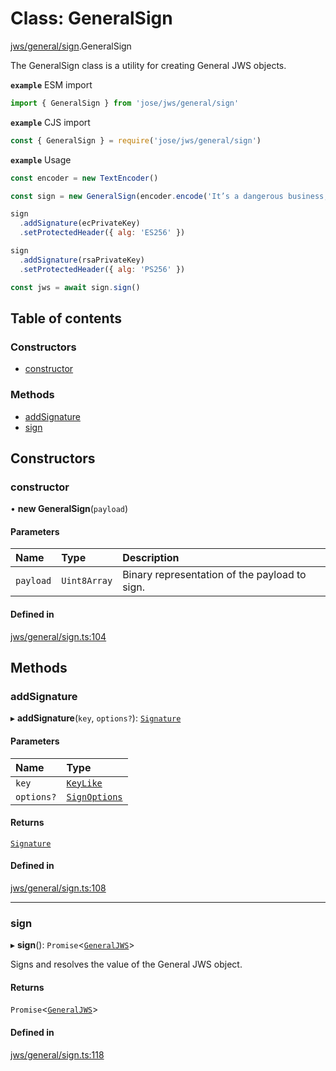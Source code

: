 # Class: GeneralSign

[jws/general/sign](../modules/jws_general_sign.md).GeneralSign

The GeneralSign class is a utility for creating General JWS objects.

**`example`** ESM import
```js
import { GeneralSign } from 'jose/jws/general/sign'
```

**`example`** CJS import
```js
const { GeneralSign } = require('jose/jws/general/sign')
```

**`example`** Usage
```js
const encoder = new TextEncoder()

const sign = new GeneralSign(encoder.encode('It’s a dangerous business, Frodo, going out your door.'))

sign
  .addSignature(ecPrivateKey)
  .setProtectedHeader({ alg: 'ES256' })

sign
  .addSignature(rsaPrivateKey)
  .setProtectedHeader({ alg: 'PS256' })

const jws = await sign.sign()
```

## Table of contents

### Constructors

- [constructor](jws_general_sign.GeneralSign.md#constructor)

### Methods

- [addSignature](jws_general_sign.GeneralSign.md#addsignature)
- [sign](jws_general_sign.GeneralSign.md#sign)

## Constructors

### constructor

• **new GeneralSign**(`payload`)

#### Parameters

| Name | Type | Description |
| :------ | :------ | :------ |
| `payload` | `Uint8Array` | Binary representation of the payload to sign. |

#### Defined in

[jws/general/sign.ts:104](https://github.com/panva/jose/blob/v3.14.3/src/jws/general/sign.ts#L104)

## Methods

### addSignature

▸ **addSignature**(`key`, `options?`): [`Signature`](../interfaces/jws_general_sign.Signature.md)

#### Parameters

| Name | Type |
| :------ | :------ |
| `key` | [`KeyLike`](../types/types.KeyLike.md) |
| `options?` | [`SignOptions`](../interfaces/types.SignOptions.md) |

#### Returns

[`Signature`](../interfaces/jws_general_sign.Signature.md)

#### Defined in

[jws/general/sign.ts:108](https://github.com/panva/jose/blob/v3.14.3/src/jws/general/sign.ts#L108)

___

### sign

▸ **sign**(): `Promise`<[`GeneralJWS`](../interfaces/types.GeneralJWS.md)\>

Signs and resolves the value of the General JWS object.

#### Returns

`Promise`<[`GeneralJWS`](../interfaces/types.GeneralJWS.md)\>

#### Defined in

[jws/general/sign.ts:118](https://github.com/panva/jose/blob/v3.14.3/src/jws/general/sign.ts#L118)
